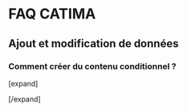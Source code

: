 # FAQ CATIMA


## Ajout et modification de données



### Comment créer du contenu conditionnel ?

[expand]

<!--- {% include ajoutedition.md %} --->

[/expand]

<!---- {% include text-expand.html %} ---->
